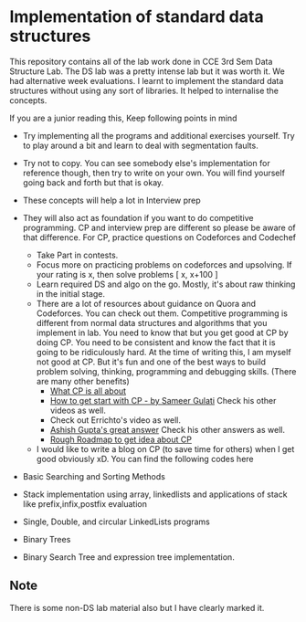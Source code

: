 # Implementation of standard data structures
This repository contains all of the lab work done in CCE 3rd Sem Data Structure Lab. The DS lab was a pretty intense lab but it was worth it.
We had alternative week evaluations. I learnt to implement the standard data structures without using any sort of libraries. It helped to internalise 
the concepts.

If you are a junior reading this, 
Keep following points in mind
- Try implementing all the programs and additional exercises yourself. Try to play around a bit
   and learn to deal with segmentation faults.
- Try not to copy. You can see somebody else's implementation for reference though, then try to write on your own. You will find yourself going back and forth 
  but that is okay. 
- These concepts will help a lot in Interview prep
- They will also act as foundation if you want to do competitive programming. CP and interview prep are different so
  please be aware of that difference. For CP, practice questions on Codeforces and Codechef
  - Take Part in contests.
  - Focus more on practicing problems on codeforces and upsolving. If your rating is x, then solve problems [ x, x+100 ] 
  - Learn required DS and algo on the go. Mostly, it's about raw thinking in the initial stage.
  - There are a lot of resources about guidance on Quora and Codeforces. You can check out them. Competitive programming is different from 
    normal data structures and algorithms that you implement in lab. You need to know that but you get good at CP by doing CP. You need to be 
    consistent and know the fact that it is going to be ridiculously hard. At the time of writing this, I am myself not good at CP. 
    But it's fun and one of the best ways to build problem solving, thinking, programming and debugging skills. (There are many other benefits)
       - [What CP is all about](https://qr.ae/TjA0uu)
       - [How to get start with CP - by Sameer Gulati](https://www.youtube.com/watch?v=qG3tT_CaA68)  Check his other videos as well.
       - Check out Errichto's video as well.
       - [Ashish Gupta's great answer](https://qr.ae/pNydnl) Check his other answers as well.
       - [Rough Roadmap to get idea about CP](https://www.youtube.com/watch?v=zZOQVLll9u4&t=0s)
  - I would like to write a blog on CP (to save time for others) when I get good obviously xD.
You can find the following codes here

- Basic Searching and Sorting Methods 
- Stack implementation using array, linkedlists and applications of stack like prefix,infix,postfix evaluation
- Single, Double, and circular LinkedLists programs
- Binary Trees
- Binary Search Tree and expression tree implementation.

## Note
There is some non-DS lab material also but I have clearly marked it.


